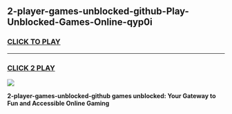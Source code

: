 
## 2-player-games-unblocked-github-Play-Unblocked-Games-Online-qyp0i
<h3>
<a href="https://premium76.site?title=2-player-games-unblocked-github&ref=25A">CLICK TO PLAY</a></h3>
<hr>

<h3>
<a href="https://premium76.site?title=2-player-games-unblocked-github&ref=25A">CLICK 2 PLAY</a>
  
</h3>

<a href="https://premium76.site?title=2-player-games-unblocked-github&ref=25A"><img src="https://clearcache.store/games.png"></a>


**2-player-games-unblocked-github games unblocked: Your Gateway to Fun and Accessible Online Gaming**

